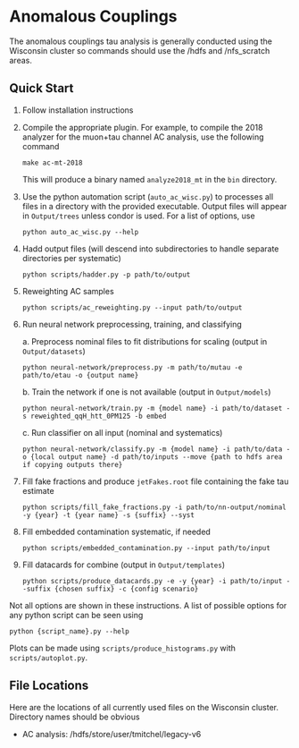 # Anomalous Couplings

The anomalous couplings tau analysis is generally conducted using the Wisconsin cluster so commands should use the /hdfs and /nfs_scratch areas.


## Quick Start

1. Follow installation instructions
2. Compile the appropriate plugin. For example, to compile the 2018 analyzer for the muon+tau channel AC analysis, use the following command
    ```
    make ac-mt-2018
    ```
    This will produce a binary named `analyze2018_mt` in the `bin` directory.
3. Use the python automation script (`auto_ac_wisc.py`) to processes all files in a directory with the provided executable. Output files will appear in `Output/trees` unless condor is used. For a list of options, use
    ```
    python auto_ac_wisc.py --help
    ```
4. Hadd output files (will descend into subdirectories to handle separate directories per systematic)
    ```
    python scripts/hadder.py -p path/to/output
    ```
5. Reweighting AC samples
    ```
    python scripts/ac_reweighting.py --input path/to/output
    ```
6. Run neural network preprocessing, training, and classifying

    a. Preprocess nominal files to fit distributions for scaling (output in `Output/datasets`)
    
    ```
    python neural-network/preprocess.py -m path/to/mutau -e path/to/etau -o {output name}
    ```
    b. Train the network if one is not available (output in `Output/models`)
    
    ```
    python neural-network/train.py -m {model name} -i path/to/dataset -s reweighted_qqH_htt_0PM125 -b embed
    ```
    c. Run classifier on all input (nominal and systematics)
    
    ```
    python neural-network/classify.py -m {model name} -i path/to/data -o {local output name} -d path/to/inputs --move {path to hdfs area if copying outputs there}
    ```
5. Fill fake fractions and produce `jetFakes.root` file containing the fake tau estimate
    ```
    python scripts/fill_fake_fractions.py -i path/to/nn-output/nominal -y {year} -t {year name} -s {suffix} --syst
    ```
6. Fill embedded contamination systematic, if needed
    ```
    python scripts/embedded_contamination.py --input path/to/input
    ```
7. Fill datacards for combine (output in `Output/templates`)
    ```
    python scripts/produce_datacards.py -e -y {year} -i path/to/input --suffix {chosen suffix} -c {config scenario}
    ```

Not all options are shown in these instructions. A list of possible options for any python script can be seen using
```
python {script_name}.py --help
```
Plots can be made using `scripts/produce_histograms.py` with `scripts/autoplot.py`.

## File Locations

Here are the locations of all currently used files on the Wisconsin cluster. Directory names should be obvious
- AC analysis: /hdfs/store/user/tmitchel/legacy-v6
